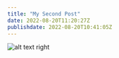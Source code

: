 ```yaml
---
title: "My Second Post"
date: 2022-08-20T11:20:27Z
publishdate: 2022-08-20T10:41:05Z
---
```


![alt text right](/1.jpeg)